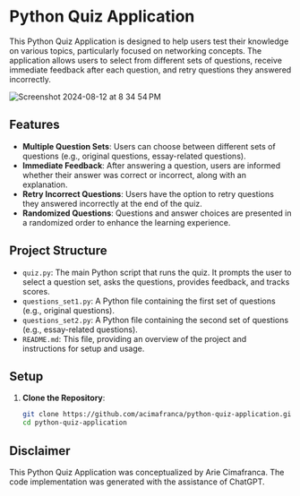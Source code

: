 # Python Quiz Application

This Python Quiz Application is designed to help users test their knowledge on various topics, particularly focused on networking concepts. The application allows users to select from different sets of questions, receive immediate feedback after each question, and retry questions they answered incorrectly.

![Screenshot 2024-08-12 at 8 34 54 PM](https://github.com/user-attachments/assets/a4f387ab-f13b-48fb-8e78-4dd0a5525cf5)

## Features

- **Multiple Question Sets**: Users can choose between different sets of questions (e.g., original questions, essay-related questions).
- **Immediate Feedback**: After answering a question, users are informed whether their answer was correct or incorrect, along with an explanation.
- **Retry Incorrect Questions**: Users have the option to retry questions they answered incorrectly at the end of the quiz.
- **Randomized Questions**: Questions and answer choices are presented in a randomized order to enhance the learning experience.

## Project Structure

- `quiz.py`: The main Python script that runs the quiz. It prompts the user to select a question set, asks the questions, provides feedback, and tracks scores.
- `questions_set1.py`: A Python file containing the first set of questions (e.g., original questions).
- `questions_set2.py`: A Python file containing the second set of questions (e.g., essay-related questions).
- `README.md`: This file, providing an overview of the project and instructions for setup and usage.

## Setup

1. **Clone the Repository**:
   ```bash
   git clone https://github.com/acimafranca/python-quiz-application.git
   cd python-quiz-application

## Disclaimer
This Python Quiz Application was conceptualized by Arie Cimafranca. The code implementation was generated with the assistance of ChatGPT.
